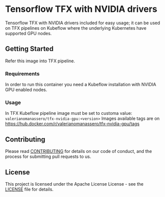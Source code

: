 # Tensorflow TFX with NVIDIA drivers

Tensorflow TFX with NVIDIA drivers included for easy usage; it can be used on TFX pipelines on Kubeflow where the underlying Kubernetes have supported GPU nodes.

## Getting Started

Refer this image into TFX pipeline.

### Requirements

In order to run this container you need a Kubeflow installation with NVIDIA GPU enabled nodes.

### Usage

In TFX Kubeflow pipeline image must be set to customa value: `valerianomanassero/tfx-nvidia-gpu:<version>`
Images available tags are on https://hub.docker.com/r/valerianomanassero/tfx-nvidia-gpu/tags

## Contributing

Please read [CONTRIBUTING](CONTRIBUTING.md) for details on our code of conduct, and the process for submitting pull requests to us.

## License

This project is licensed under the Apache License License - see the [LICENSE](LICENSE) file for details.
